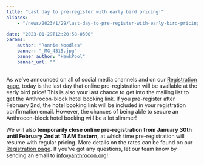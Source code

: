 ```yaml
---
title: "Last day to pre-register with early bird pricing!"
aliases:
    - "/news/2023/1/29/last-day-to-pre-register-with-early-bird-pricing"

date: "2023-01-29T12:20:58-0500"
params:
    author: "Ronnie Noodles"
    banner: "_MG_4315.jpg"
    banner_author: "HawkPool"
    banner_url: ""
---
```


As we’ve announced on all of social media channels and on our [Registration page](/registration), today is the last day that online pre-registration will be available at the early bird price! This is also your last chance to get into the mailing list to get the Anthrocon-block hotel booking link. If you pre-register after February 2nd, the hotel booking link will be included in your registration confirmation email. However, the chances of being able to secure an Anthrocon-block hotel booking will be a lot slimmer!

We will also **temporarily close online pre-registration from January 30th until February 2nd at 11 AM Eastern,** at which time pre-registration will resume with regular pricing. More details on the rates can be found on our [Registration page](/registration). If you’ve got any questions, let our team know by sending an email to [info@anthrocon.org](mailto:info@anthrocon.org)!
